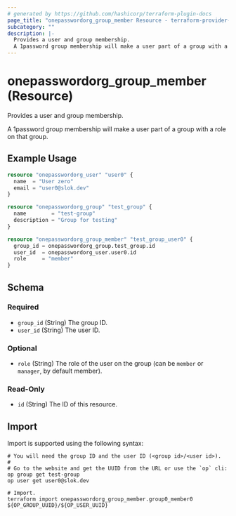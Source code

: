 ```yaml
---
# generated by https://github.com/hashicorp/terraform-plugin-docs
page_title: "onepasswordorg_group_member Resource - terraform-provider-onepasswordorg"
subcategory: ""
description: |-
  Provides a user and group membership.
  A 1password group membership will make a user part of a group with a role on that group.
---
```


# onepasswordorg_group_member (Resource)

Provides a user and group membership.

A 1password group membership will make a user part of a group with a role on that group.

## Example Usage

```terraform
resource "onepasswordorg_user" "user0" {
  name  = "User zero"
  email = "user0@slok.dev"
}

resource "onepasswordorg_group" "test_group" {
  name        = "test-group"
  description = "Group for testing"
}

resource "onepasswordorg_group_member" "test_group_user0" {
  group_id = onepasswordorg_group.test_group.id
  user_id  = onepasswordorg_user.user0.id
  role     = "member"
}
```

<!-- schema generated by tfplugindocs -->
## Schema

### Required

- `group_id` (String) The group ID.
- `user_id` (String) The user ID.

### Optional

- `role` (String) The role of the user on the group (can be `member` or `manager`, by default member).

### Read-Only

- `id` (String) The ID of this resource.

## Import

Import is supported using the following syntax:

```shell
# You will need the group ID and the user ID (<group id>/<user id>).
#
# Go to the website and get the UUID from the URL or use the `op` cli:
op group get test-group
op user get user0@slok.dev

# Import.
terraform import onepasswordorg_group_member.group0_member0 ${OP_GROUP_UUID}/${OP_USER_UUID}
```
